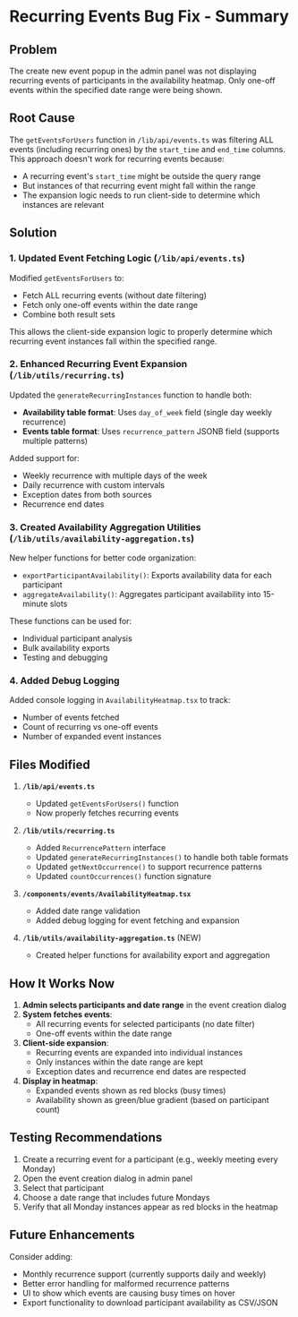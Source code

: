 # Recurring Events Bug Fix - Summary

## Problem
The create new event popup in the admin panel was not displaying recurring events of participants in the availability heatmap. Only one-off events within the specified date range were being shown.

## Root Cause
The `getEventsForUsers` function in `/lib/api/events.ts` was filtering ALL events (including recurring ones) by the `start_time` and `end_time` columns. This approach doesn't work for recurring events because:
- A recurring event's `start_time` might be outside the query range
- But instances of that recurring event might fall within the range
- The expansion logic needs to run client-side to determine which instances are relevant

## Solution

### 1. Updated Event Fetching Logic (`/lib/api/events.ts`)
Modified `getEventsForUsers` to:
- Fetch ALL recurring events (without date filtering)
- Fetch only one-off events within the date range
- Combine both result sets

This allows the client-side expansion logic to properly determine which recurring event instances fall within the specified range.

### 2. Enhanced Recurring Event Expansion (`/lib/utils/recurring.ts`)
Updated the `generateRecurringInstances` function to handle both:
- **Availability table format**: Uses `day_of_week` field (single day weekly recurrence)
- **Events table format**: Uses `recurrence_pattern` JSONB field (supports multiple patterns)

Added support for:
- Weekly recurrence with multiple days of the week
- Daily recurrence with custom intervals
- Exception dates from both sources
- Recurrence end dates

### 3. Created Availability Aggregation Utilities (`/lib/utils/availability-aggregation.ts`)
New helper functions for better code organization:
- `exportParticipantAvailability()`: Exports availability data for each participant
- `aggregateAvailability()`: Aggregates participant availability into 15-minute slots

These functions can be used for:
- Individual participant analysis
- Bulk availability exports
- Testing and debugging

### 4. Added Debug Logging
Added console logging in `AvailabilityHeatmap.tsx` to track:
- Number of events fetched
- Count of recurring vs one-off events
- Number of expanded event instances

## Files Modified

1. **`/lib/api/events.ts`**
   - Updated `getEventsForUsers()` function
   - Now properly fetches recurring events

2. **`/lib/utils/recurring.ts`**
   - Added `RecurrencePattern` interface
   - Updated `generateRecurringInstances()` to handle both table formats
   - Updated `getNextOccurrence()` to support recurrence patterns
   - Updated `countOccurrences()` function signature

3. **`/components/events/AvailabilityHeatmap.tsx`**
   - Added date range validation
   - Added debug logging for event fetching and expansion

4. **`/lib/utils/availability-aggregation.ts`** (NEW)
   - Created helper functions for availability export and aggregation

## How It Works Now

1. **Admin selects participants and date range** in the event creation dialog
2. **System fetches events**:
   - All recurring events for selected participants (no date filter)
   - One-off events within the date range
3. **Client-side expansion**:
   - Recurring events are expanded into individual instances
   - Only instances within the date range are kept
   - Exception dates and recurrence end dates are respected
4. **Display in heatmap**:
   - Expanded events shown as red blocks (busy times)
   - Availability shown as green/blue gradient (based on participant count)

## Testing Recommendations

1. Create a recurring event for a participant (e.g., weekly meeting every Monday)
2. Open the event creation dialog in admin panel
3. Select that participant
4. Choose a date range that includes future Mondays
5. Verify that all Monday instances appear as red blocks in the heatmap

## Future Enhancements

Consider adding:
- Monthly recurrence support (currently supports daily and weekly)
- Better error handling for malformed recurrence patterns
- UI to show which events are causing busy times on hover
- Export functionality to download participant availability as CSV/JSON

